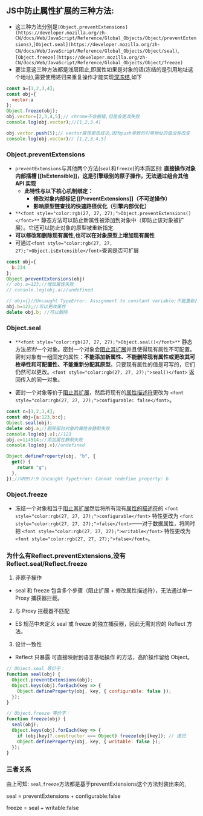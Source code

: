 ## JS中防止属性扩展的三种方法:

+ 这三种方法分别是`[Object.preventExtensions](https://developer.mozilla.org/zh-CN/docs/Web/JavaScript/Reference/Global_Objects/Object/preventExtensions)`,`[Object.seal](https://developer.mozilla.org/zh-CN/docs/Web/JavaScript/Reference/Global_Objects/Object/seal)`,`[Object.freeze](https://developer.mozilla.org/zh-CN/docs/Web/JavaScript/Reference/Global_Objects/Object/freeze)`
+ 要注意这三种方法都是浅层阻止,即属性如果是对象的话(冻结的是引用地址这个地址),需要使用递归来重复操作才能实现[深冻结](https://developer.mozilla.org/zh-CN/docs/Web/JavaScript/Reference/Global_Objects/Object/freeze),如下

```javascript
const a=[1,2,3,4];
const obj={
  vector:a
};
Object.freeze(obj);
obj.vector=[2,3,4,5];// chrome不会报错,但是会更改失败
console.log(obj.vector);//[1,2,3,4]

obj.vector.push(5);// vector属性更改成功,因为push导致的引用地址的值没有改变
console.log(obj.vector)// [1,2,3,4,5]
```

### Object.preventExtensions
+ `preventExtensions`与其他两个方法(`seal`和`freeze`)的本质区别: **直接操作对象内部插槽 [[IsExtensible]]，这是引擎级别的原子操作，无法通过组合其他 API 实现**
    - **此特性与以下核心机制绑定：**
        * **修改对象内部标记 [[PreventExtensions]]（不可逆操作）**
        * **影响原型链查找的快速路径优化（引擎内部优化）**
+ `**<font style="color:rgb(27, 27, 27);">Object.preventExtensions()</font>**`<font style="color:rgb(27, 27, 27);"> 静态方法可以防止新属性被添加到对象中（即防止该对象被扩展）。它还可以防止对象的原型被重新指定.</font>
+ **<font style="color:rgb(27, 27, 27);">可以修改和删除现有属性,也可以在对象原型上增加现有属性</font>**
+ <font style="color:rgb(27, 27, 27);">可通过</font>`<font style="color:rgb(27, 27, 27);">Object.isExtensible</font>`<font style="color:rgb(27, 27, 27);">查询是否可扩展</font>

```javascript
const obj={
  b:234
};
Object.preventExtensions(obj)
// obj.a=123;//增加属性失败
// console.log(obj.a)//undefined

// obj={}//Uncaught TypeError: Assignment to constant variable;不能重新指定原型
obj.b=123;//可以更改属性
delete obj.b; //可以删除
```



### Object.seal
+ `**<font style="color:rgb(27, 27, 27);">Object.seal()</font>**`<font style="color:rgb(27, 27, 27);"> 静态方法</font>_<font style="color:rgb(27, 27, 27);">密封</font>_<font style="color:rgb(27, 27, 27);">一个对象。密封一个对象会</font>[阻止其扩展](https://developer.mozilla.org/zh-CN/docs/Web/JavaScript/Reference/Global_Objects/Object/preventExtensions)<font style="color:rgb(27, 27, 27);">并且使得现有属性不可配置。密封对象有一组固定的属性：</font>**<font style="color:rgb(27, 27, 27);">不能添加新属性、不能删除现有属性或更改其可枚举性和可配置性、不能重新分配其原型</font>**<font style="color:rgb(27, 27, 27);">。只要现有属性的值是可写的，它们仍然可以更改。</font>`<font style="color:rgb(27, 27, 27);">seal()</font>`<font style="color:rgb(27, 27, 27);"> 返回传入的同一对象。</font>

<font style="color:rgb(27, 27, 27);"></font>

+ <font style="color:rgb(27, 27, 27);">密封一个对象等价于</font>[阻止其扩展](https://developer.mozilla.org/zh-CN/docs/Web/JavaScript/Reference/Global_Objects/Object/preventExtensions)<font style="color:rgb(27, 27, 27);">，然后将现有的</font>[属性描述符](https://developer.mozilla.org/zh-CN/docs/Web/JavaScript/Reference/Global_Objects/Object/defineProperty#%E6%8F%8F%E8%BF%B0)<font style="color:rgb(27, 27, 27);">更改为 </font>`<font style="color:rgb(27, 27, 27);">configurable: false</font>`<font style="color:rgb(27, 27, 27);">。</font>

```javascript
const c=[1,2,3,4];
const obj={a:123,b:c};
Object.seal(obj);
delete obj.a;//删除密封对象的属性会静默失败
console.log(obj.a);//123
obj.e=114514;//添加属性静默失败
console.log(obj.e)//undefined

Object.defineProperty(obj, "b", {
  get() {
    return "g";
  },
});//VM957:9 Uncaught TypeError: Cannot redefine property: b
```

### Object.freeze
+ <font style="color:rgb(27, 27, 27);">冻结一个对象相当于</font>[阻止其扩展](https://developer.mozilla.org/zh-CN/docs/Web/JavaScript/Reference/Global_Objects/Object/preventExtensions)<font style="color:rgb(27, 27, 27);">然后将所有现有</font>[属性的描述符](https://developer.mozilla.org/zh-CN/docs/Web/JavaScript/Reference/Global_Objects/Object/defineProperty#%E6%8F%8F%E8%BF%B0)<font style="color:rgb(27, 27, 27);">的 </font>`<font style="color:rgb(27, 27, 27);">configurable</font>`<font style="color:rgb(27, 27, 27);"> 特性更改为 </font>`<font style="color:rgb(27, 27, 27);">false</font>`<font style="color:rgb(27, 27, 27);">——对于数据属性，将同时把 </font>`<font style="color:rgb(27, 27, 27);">writable</font>`<font style="color:rgb(27, 27, 27);"> 特性更改为 </font>`<font style="color:rgb(27, 27, 27);">false</font>`<font style="color:rgb(27, 27, 27);">。</font>

### 为什么有Reflect.preventExtensions,没有Reflect.seal/Reflect.freeze
1. 非原子操作
+ seal 和 freeze 包含多个步骤（阻止扩展 + 修改属性描述符），无法通过单一 Proxy 捕获器拦截。
2. 与 Proxy 拦截器不匹配
+ ES 规范中未定义 seal 或 freeze 的独立捕获器，因此无需对应的 Reflect 方法。
3. 设计一致性
+ Reflect 只暴露 可直接映射到语言基础操作 的方法，高阶操作留给 Object。

```javascript
// Object.seal 等价于：
function seal(obj) {
  Object.preventExtensions(obj);
  Object.keys(obj).forEach(key => {
    Object.defineProperty(obj, key, { configurable: false });
  });
}

// Object.freeze 等价于：
function freeze(obj) {
  seal(obj);
  Object.keys(obj).forEach(key => {
    if (obj[key]?.constructor === Object) freeze(obj[key]); // 递归
    Object.defineProperty(obj, key, { writable: false });
  });
}
```

### 三者关系
由上可知: `seal`,`freeze`方法都是基于preventExtensions这个方法封装出来的,

seal = preventExtensions + configurable:false

freeze = seal + writable:false